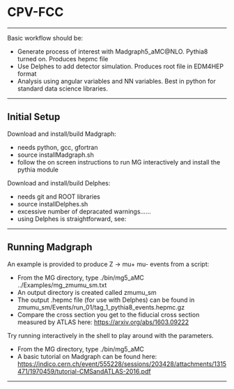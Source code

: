 # CPV-FCC

******************************************************************************

Basic workflow should be:
- Generate process of interest with Madgraph5_aMC@NLO. Pythia8 turned on. Produces hepmc file
- Use Delphes to add detector simulation. Produces root file in EDM4HEP format
- Analysis using angular variables and NN variables. Best in python for standard data science libraries.

******************************************************************************

## Initial Setup

Download and install/build Madgraph:
- needs python, gcc, gfortran
- source installMadgraph.sh
- follow the on screen instructions to run MG interactively and install the pythia module

Download and install/build Delphes:
- needs git and ROOT libraries
- source installDelphes.sh
- excessive number of depracated warnings......
- using Delphes is straightforward, see: 

******************************************************************************

## Running Madgraph

An example is provided to produce Z -> mu+ mu- events from a script:
- From the MG directory, type ./bin/mg5_aMC ../Examples/mg_zmumu_sm.txt
- An output directory is created called zmumu_sm 
- The output .hepmc file (for use with Delphes) can be found in zmumu_sm/Events/run_01/tag_1_pythia8_events.hepmc.gz
- Compare the cross section you get to the fiducial cross section measured by ATLAS here: https://arxiv.org/abs/1603.09222

Try running interactively in the shell to play around with the parameters.
- From the MG directory, type ./bin/mg5_aMC 
- A basic tutorial on Madgraph can be found here: https://indico.cern.ch/event/555228/sessions/203428/attachments/1315471/1970459/tutorial-CMSandATLAS-2016.pdf

******************************************************************************
